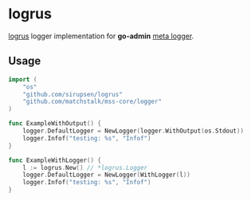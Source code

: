 # logrus

[logrus](https://github.com/sirupsen/logrus) logger implementation for __go-admin__ [meta logger](https://github.com/matchstalk/mss-core/tree/master/logger).

## Usage

```go
import (
	"os"
	"github.com/sirupsen/logrus"
	"github.com/matchstalk/mss-core/logger"
)

func ExampleWithOutput() {
	logger.DefaultLogger = NewLogger(logger.WithOutput(os.Stdout))
	logger.Infof("testing: %s", "Infof")
}

func ExampleWithLogger() {
	l := logrus.New() // *logrus.Logger
	logger.DefaultLogger = NewLogger(WithLogger(l))
	logger.Infof("testing: %s", "Infof")
}
```

